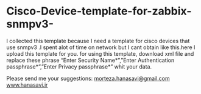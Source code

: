 # Cisco-Device-template-for-zabbix-snmpv3-
I collected this template because I need a template for cisco devices that use snmpv3 .I spent alot of time on network but I cant obtain like this.here I upload this template for you. for using this template, download xml file and replace these phrase “Enter Security Name*”,”Enter Authentication passphrase*”,”Enter Privacy passphrase*” whit your data.


Please send me your suggestions:
morteza.hanasavi@gmail.com
www.hanasavi.ir
